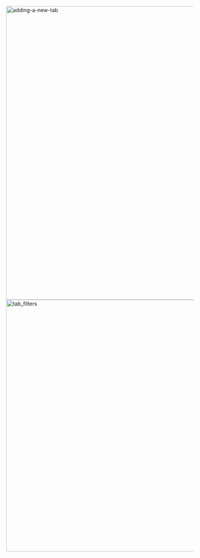 <img width="788" alt="adding-a-new-tab" src="https://user-images.githubusercontent.com/99351305/156223785-fbb04b5b-c31d-4f70-b987-db7918210ead.PNG">
<img width="676" alt="tab_filters" src="https://user-images.githubusercontent.com/99351305/156223788-3948c924-333d-4184-8ee6-5936de6c0fd6.PNG">
